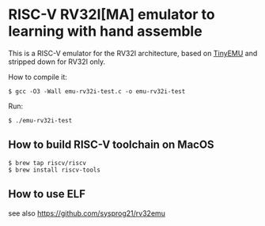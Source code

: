 # RISC-V RV32I[MA] emulator to learning with hand assemble

This is a RISC-V emulator for the RV32I architecture, based on [TinyEMU](https://bellard.org/tinyemu/)
and stripped down for RV32I only.

How to compile it:
```shell
$ gcc -O3 -Wall emu-rv32i-test.c -o emu-rv32i-test
```

Run:
```shell
$ ./emu-rv32i-test
```

## How to build RISC-V toolchain on MacOS

```shell
$ brew tap riscv/riscv
$ brew install riscv-tools
```

## How to use ELF

see also https://github.com/sysprog21/rv32emu  

